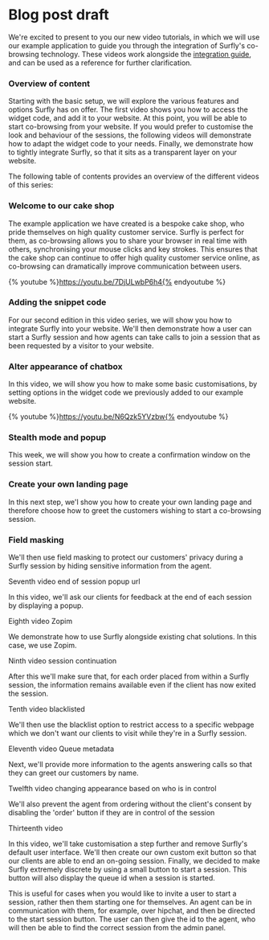# Blog post draft

We're excited to present to you our new video tutorials, in which we will use our example application to guide you through the integration of Surfly's co-browsing technology. These videos work alongside the [integration guide](./the_surfly_tutorial.md), and can be used as a reference for further clarification.

### Overview of content

Starting with the basic setup, we will explore the various features and options Surfly has on offer. The first video shows you how to access the widget code, and add it to your website. At this point, you will be able to start co-browsing from your website. If you would prefer to customise the look and behaviour of the sessions, the following videos will demonstrate how to adapt the widget code to your needs. Finally, we demonstrate how to tightly integrate Surfly, so that it sits as a transparent layer on your website.

The following table of contents provides an overview of the different videos of this series:



### Welcome to our cake shop

The example application we have created is a bespoke cake shop, who pride themselves on high quality customer service. Surfly is perfect for them, as co-browsing allows you to share your browser in real time with others, synchronising your mouse clicks and key strokes. This ensures that the cake shop can continue to offer high quality customer service online, as co-browsing can dramatically improve communication between users.

{% youtube %}https://youtu.be/7DjULwbP6h4{% endyoutube %}

### Adding the snippet code

For our second edition in this video series, we will show you how to integrate Surfly into your website. We'll then demonstrate how a user can start a Surfly session and how agents can take calls to join a session that as been requested by a visitor to your website.

### Alter appearance of chatbox

In this video, we will show you how to make some basic customisations, by setting options in the widget code we previously added to our example website.

{% youtube %}https://youtu.be/N6Qzk5YVzbw{% endyoutube %}
 
### Stealth mode and popup

This week, we will show you how to create a confirmation window on the session start.

### Create your own landing page

In this next step, we'l show you how to create your own landing page and therefore choose how to greet the customers wishing to start a co-browsing session.

### Field masking

We'll then use field masking to protect our customers' privacy during a Surfly session by hiding sensitive information from the agent.

Seventh video end of session popup url

In this video, we'll ask our clients for feedback at the end of each session by displaying a popup.

Eighth video Zopim

We demonstrate how to use Surfly alongside existing chat solutions. In this case, we use Zopim.

Ninth video session continuation

After this we'll make sure that, for each order placed from within a Surfly session, the information remains available even if the client has now exited the session.

Tenth video blacklisted

We'll then use the blacklist option to restrict access to a specific webpage which we don't want our clients to visit while they're in a Surfly session.

Eleventh video Queue metadata

Next, we'll provide more information to the agents answering calls so that they can greet our customers by name.

Twelfth video changing appearance based on who is in control

We'll also prevent the agent from ordering without the client's consent by disabling the 'order' button if they are in control of the session

Thirteenth video

In this video, we'll take customisation a step further and remove Surfly's default user interface. We'll then create our own custom exit button so that our clients are able to end an on-going session. Finally, we decided to make Surfly extremely discrete by using a small button to start a session. This button will also display the queue id when a session is started.

This is useful for cases when you would like to invite a user to start a session, rather then them starting one for themselves. An agent can be in communication with them, for example, over hipchat, and then be directed to the start session button. The user can then give the id to the agent, who will then be able to find the correct session from the admin panel.
